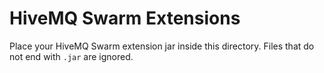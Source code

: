 # HiveMQ Swarm Extensions

Place your HiveMQ Swarm extension jar inside this directory.
Files that do not end with `.jar` are ignored.